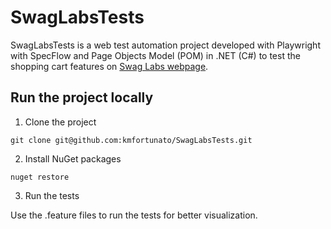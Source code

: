 # SwagLabsTests

SwagLabsTests is a web test automation project developed with Playwright with SpecFlow and Page Objects Model (POM) in .NET (C#) to test the shopping cart features on [Swag Labs webpage](https://www.saucedemo.com/).


## Run the project locally

1. Clone the project
```
git clone git@github.com:kmfortunato/SwagLabsTests.git
```

2. Install NuGet packages
```
nuget restore
```
3. Run the tests

Use the .feature files to run the tests for better visualization.

